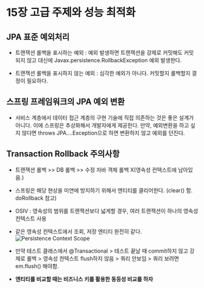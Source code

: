 15장 고급 주제와 성능 최적화
========================

## JPA 표준 예외처리

- 트랜잭션 롤백을 표시하는 예외 : 예외 발생하면 트랜잭션을 강제로 커밋해도 커밋되지 않고 대신에 Javax.persistence.RollbackException 예외 발생한다.

- 트랜잭션 롤백을 표시하지 않는 예외 : 심각한 예외가 아니다. 커밋할지 롤백할지 결정이 필요하다.

## 스프링 프레임워크의 JPA 예외 변환

- 서비스 계층에서 데이터 접근 계층의 구현 기술에 직접 의존하는 것은 좋은 설계가 아니다. 이에 스프링은 추상화해서 개발자에게 제공한다. 만약, 예외변환을 하고 싶지 않다면 throws JPA....Exception으로 하면 변환하지 않고 예외를 던진다.

## Transaction Rollback 주의사항

- 트랜잭션 롤백 >> DB 롤백 >> 수정 자바 객체 롤백 X(영속성 컨텍스트에 남아있음.)
- 스프링은 해당 현상을 미연에 방지하기 위해서 엔티티를 클리어한다. (clear() 함. doRollback 참고)
- OSIV : 영속성의 범위를 트랜잭션보다 넓게할 경우, 여러 트랜잭션이 하나의 영속성 컨텍스트 사용

- 같은 영속성 컨텍스트에서 조회, 저장 엔티티 완전히 같다.
![Persistence Context Scope](https://user-images.githubusercontent.com/18049575/184555036-365befbc-16fb-4f7a-bac8-4c95ed9763b8.png)

- 만약 테스트 클래스에서 @Transactional > 테스트 끝날 때 commit하지 않고 강제로 롤백 > 영속성 컨텍스트 flush하지 않음 > 쿼리 안보임 > 쿼리 보려면 em.flush() 해야함.

- __엔티티를 비교할 때는 비즈니스 키를 활용한 동등성 비교를 하자__